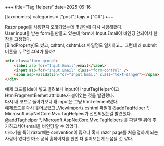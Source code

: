 +++
title="Tag Helpers"
date=2025-06-16

[taxonomies]
categories = ["post"]
tags = ["C#"]
+++

Razor page를 사용한지 오래되었는데 몇년만에 다시 사용해봤다.  
User input을 받는 form을 만들고 있는데 form에 Input.Email이 바인딩 안되어서 한참을 고생했다.  
[BindProperty]도 썼고, cshtml, cshtml.cs 파일명도 일치하고... 그런데 왜 submit 버튼을 누르면 404가 뜰까?
```html
<div class="form-group">
    <label asp-for="Input.Email">email</label>
    <input asp-for="Input.Email" class="form-control" />
    <span asp-validation-for="Input.Email" class="text-danger"></span>
</div>
```

예제 코드를 ide에 넣고 들려보니 input이 InputTagHelper이고 HtmlFragmentElemet attribute가 붙어있는 것을 발견했다.  
다시 내 코드로 돌아가보니 내 input은 그냥 html element였다.  
예제코드를 다시 훑어보았고 _ViewImports.cshtml 파일에 @addTagHelper *, Microsoft.AspNetCore.Mvc.TagHelpers가 선언되있는걸 발견했다.  
[@addTagHelper](https://learn.microsoft.com/en-us/aspnet/core/mvc/views/tag-helpers/intro?view=aspnetcore-9.0) *, Microsoft.AspNetCore.Mvc.TagHelpers 를 파일 맨 위에 추가하고서야 email을 바인딩 할 수 있었다.  
마소기술 특히 razor에는 convention이 많으니 혹시 razor page를 처음 접하게 되는 사람이 있다면 마소 공식 홈페이지를 한번 다 읽어보는게 도움될 것 같다.

